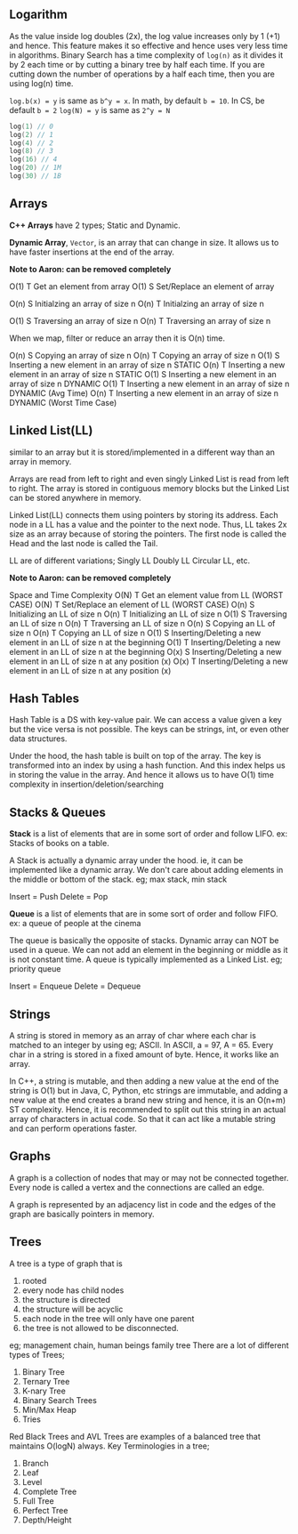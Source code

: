## Logarithm

As the value inside log doubles (2x), the log value increases only by 1 (+1) and hence. This feature makes it so effective and hence uses very less time in algorithms. Binary Search has a time complexity of `log(n)` as it divides it by 2 each time or by cutting a binary tree by half each time. If you are cutting down the number of operations by a half each time, then you are using log(n) time.

`log.b(x) = y` is same as `b^y = x`. In math, by default `b = 10`. In CS, be default `b = 2`
`log(N) = y` is same as `2^y = N`

```c++
log(1) // 0
log(2) // 1
log(4) // 2
log(8) // 3
log(16) // 4
log(20) // 1M
log(30) // 1B
```

## Arrays

**C++ Arrays** have 2 types; Static and Dynamic.

**Dynamic Array**, `Vector`, is an array that can change in size. It allows us to have faster insertions at the end of the array.

**Note to Aaron: can be removed completely**

O(1) T Get an element from array
O(1) S Set/Replace an element of array

O(n) S Initialzing an array of size n
O(n) T Initialzing an array of size n

O(1) S Traversing an array of size n
O(n) T Traversing an array of size n

When we map, filter or reduce an array then it is O(n) time.

O(n) S Copying an array of size n
O(n) T Copying an array of size n
O(1) S Inserting a new element in an array of size n STATIC
O(n) T Inserting a new element in an array of size n STATIC
O(1) S Inserting a new element in an array of size n DYNAMIC
O(1) T Inserting a new element in an array of size n DYNAMIC (Avg Time)
O(n) T Inserting a new element in an array of size n DYNAMIC (Worst Time Case)

## Linked List(LL)

similar to an array but it is stored/implemented in a different way than an array in memory.

Arrays are read from left to right and even singly Linked List is read from left to right. The array is stored in contiguous memory blocks but the Linked List can be stored anywhere in memory.

Linked List(LL) connects them using pointers by storing its address. Each node in a LL has a value and the pointer to the next node. Thus, LL takes 2x size as an array because of storing the pointers. The first node is called the Head and the last node is called the Tail.

LL are of different variations;
Singly LL
Doubly LL
Circular LL, etc.

**Note to Aaron: can be removed completely**

Space and Time Complexity
O(N) T Get an element value from LL (WORST CASE)
O(N) T Set/Replace an element of LL (WORST CASE)
O(n) S Initializing an LL of size n
O(n) T Initializing an LL of size n
O(1) S Traversing an LL of size n
O(n) T Traversing an LL of size n
O(n) S Copying an LL of size n
O(n) T Copying an LL of size n
O(1) S Inserting/Deleting a new element in an LL of size n at the beginning
O(1) T Inserting/Deleting a new element in an LL of size n at the beginning
O(x) S Inserting/Deleting a new element in an LL of size n at any position (x)
O(x) T Inserting/Deleting a new element in an LL of size n at any position (x)

## Hash Tables

Hash Table is a DS with key-value pair. We can access a value given a key but the vice versa is not possible. The keys can be strings, int, or even other data structures.

Under the hood, the hash table is built on top of the array. The key is transformed into an index by using a hash function. And this index helps us in storing the value in the array. And hence it allows us to have O(1) time complexity in insertion/deletion/searching

## Stacks & Queues

**Stack** is a list of elements that are in some sort of order and follow LIFO. ex: Stacks of books on a table.

A Stack is actually a dynamic array under the hood. ie, it can be implemented like a dynamic array. We don't care about adding elements in the middle or bottom of the stack. eg; max stack, min stack

Insert = Push
Delete = Pop

**Queue** is a list of elements that are in some sort of order and follow FIFO. ex: a queue of people at the cinema

The queue is basically the opposite of stacks. Dynamic array can NOT be used in a queue. We can not add an element in the beginning or middle as it is not constant time. A queue is typically implemented as a Linked List. eg; priority queue

Insert = Enqueue
Delete = Dequeue

## Strings

A string is stored in memory as an array of char where each char is matched to an integer by using eg; ASCII. In ASCII, a = 97, A = 65. Every char in a string is stored in a fixed amount of byte. Hence, it works like an array.

In C++, a string is mutable, and then adding a new value at the end of the string is O(1) but in Java, C, Python, etc strings are immutable, and adding a new value at the end creates a brand new string and hence, it is an O(n+m) ST complexity. Hence, it is recommended to split out this string in an actual array of characters in actual code. So that it can act like a mutable string and can perform operations faster.

## Graphs

A graph is a collection of nodes that may or may not be connected together. Every node is called a vertex and the connections are called an edge.

A graph is represented by an adjacency list in code and the edges of the graph are basically pointers in memory.

## Trees

A tree is a type of graph that is

1. rooted
2. every node has child nodes
3. the structure is directed
4. the structure will be acyclic
5. each node in the tree will only have one parent
6. the tree is not allowed to be disconnected.

eg; management chain, human beings family tree
There are a lot of different types of Trees;

1. Binary Tree
2. Ternary Tree
3. K-nary Tree
4. Binary Search Trees
5. Min/Max Heap
6. Tries

Red Black Trees and AVL Trees are examples of a balanced tree that maintains O(logN) always.
Key Terminologies in a tree;

1. Branch
2. Leaf
3. Level
4. Complete Tree
5. Full Tree
6. Perfect Tree
7. Depth/Height
